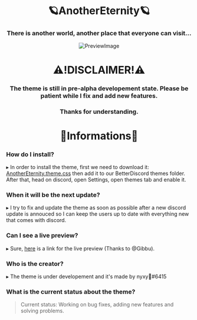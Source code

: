 <div align="center"> 

# 🪐AnotherEternity🪐

### There is another world, another place that everyone can visit...
![PreviewImage](https://media.discordapp.net/attachments/1031695417198530610/1031695490540122222/Screenshot_1.png?width=1662&height=701)

# ⚠️!DISCLAIMER!⚠️

</div>

<h3 align="center">The theme is still in pre-alpha developement state. Please be patient while I fix and add new features.</h3>
<h3 align="center">Thanks for understanding.</h3>

<div align="center">

# 🌠Informations🌠

</div>

### How do I install?

▸ In order to install the theme, first we need to download it: [AnotherEternity.theme.css](https://downgit.github.io/#/home?url=https://github.com/xy-nyxy/AnotherEternity/blob/main/AnotherEternity.theme.css) then add it to our BetterDiscord themes folder. After that, head on discord, open Settings, open themes tab and enable it.

### When it will be the next update?

▸ I try to fix and update the theme as soon as possible after a new discord update is annouced so I can keep the users up to date with everything new that comes with discord.

### Can I see a live preview?

▸ Sure, [here](https://gibbu.github.io/ThemePreview/?file=https://xy-nyxy.github.io/AnotherEternity/source.css) is a link for the live preview (Thanks to @Gibbu).

### Who is the creator?

▸ The theme is under developement and it's made by nyxy🖤#6415

### What is the current status about the theme?

> Current status: Working on bug fixes, adding new features and solving problems.
